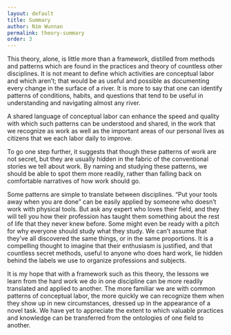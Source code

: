 ```yaml
---
layout: default
title: Summary
author: Ním Wunnan
permalink: theory-summary
order: 3
---
```


This theory, alone, is little more than a framework, distilled from methods and patterns which are found in the practices and theory of countless other disciplines. It is not meant to define which activities are conceptual labor and which aren’t; that would be as useful and possible as documenting every change in the surface of a river. It is more to say that one can identify patterns of conditions, habits, and questions that tend to be useful in understanding and navigating almost any river. 

A shared language of conceptual labor can enhance the speed and quality with which such patterns can be understood and shared, in the work that we recognize as work as well as the important areas of our personal lives as citizens that we each labor daily to improve.

To go one step further, it suggests that though these patterns of work are not secret, but they are usually hidden in the fabric of the conventional stories we tell about work. By naming and studying these patterns, we should be able to spot them more readily, rather than falling back on comfortable narratives of how work should go.

Some patterns are simple to translate between disciplines. “Put your tools away when you are done” can be easily applied by someone who doesn’t work with physical tools. But ask any expert who loves their field, and they will tell you how their profession has taught them something about the rest of life that they never knew before. Some might even be ready with a pitch for why everyone should study what they study. We can’t assume that they’ve all discovered the same things, or in the same proportions. It is a compelling thought to imagine that their enthusiasm is justified, and that countless secret methods, useful to anyone who does hard work, lie hidden behind the labels we use to organize professions and subjects.

It is my hope that with a framework such as this theory, the lessons we learn from the hard work we do in one discipline can be more readily translated and applied to another. The more familiar we are with common patterns of conceptual labor, the more quickly we can recognize them when they show up in new circumstances, dressed up in the appearance of a novel task. We have yet to appreciate the extent to which valuable practices and knowledge can be transferred from the ontologies of one field to another.
